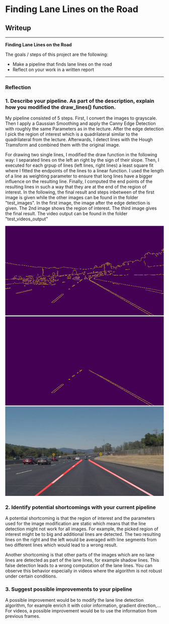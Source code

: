 # **Finding Lane Lines on the Road** 

## Writeup 

---

**Finding Lane Lines on the Road**

The goals / steps of this project are the following:
* Make a pipeline that finds lane lines on the road
* Reflect on your work in a written report


[//]: # (Image References)


---

### Reflection

### 1. Describe your pipeline. As part of the description, explain how you modified the draw_lines() function.

My pipeline consisted of 5 steps. 
First, I convert the images to grayscale. Then I apply a Gaussian Smoothing and apply the Canny Edge Detection with roughly the same Parameters as in the lecture. After the edge detection I pick the region of interest which is a quadrilateral similar to the quadrilateral from the lecture. Afterwards, I detect lines with the Hough Tramsform and combined them with the original image.


For drawing two single lines, I modified the draw function in the following way: I separated lines on the left an right by the sign of their slope. Then, I executed for each grpup of lines (left lines, right lines) a least square fit where I fitted the endpoints of the lines to a linear function. I used the length of a line as weighting parameter to ensure that long lines have a bigger influence on the resulting line. Finally, I computed the end points of the resulting lines in such a way that they are at the end of the region of interest. In the following, the final result and steps inbetween of the first image is given while the other images can be found in the folder "test_images". In the first image, the image after the edge detection is given. The 2nd image shows the region of interest. The third image gives the final result. The video output can be found in the folder "test_videos_output"

![alt text](./test_images/edges0.jpg "Final result image 1")
![alt text](./test_images/hough0.jpg "Final result image 1")
![alt text](./test_images/result0.jpg "Final result image 1")




### 2. Identify potential shortcomings with your current pipeline


A potential shortcoming is that the region of interest and the parameters used for the image modification are static which means that the line detection might not work for all images.
For example, the picked region of interest might be to big and additional lines are detected. The two resulting lines on the right and the left would be averaged with line segments from two different lines which would lead to a wrong result. 

Another shortcoming is that other parts of the images which are no lane lines are detected as part of the lane lines, for example shadow lines. This false detection leads to a wrong computation of the lane lines. You can observe this behavior especially in videos where the algorithm is not robust under certain conditions.


### 3. Suggest possible improvements to your pipeline

A possible improvement would be to modify the lane line detection algorithm, for example enrich it with color information, gradient direction,... 
For videos, a possible improvement would be to use the information from previous frames.
